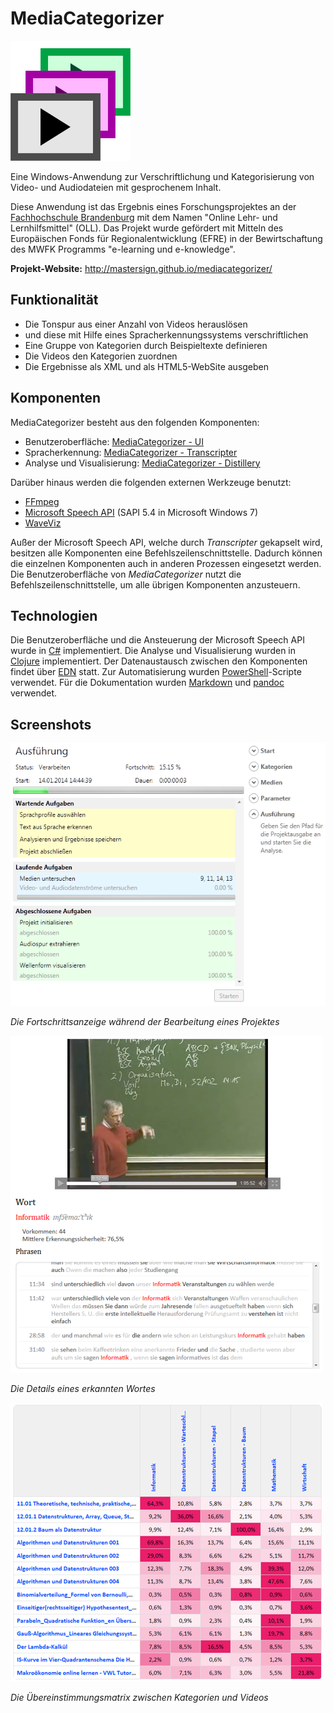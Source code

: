 MediaCategorizer
================

![MediaCategorizer][logo]

Eine Windows-Anwendung zur Verschriftlichung und Kategorisierung von Video- und Audiodateien mit gesprochenem Inhalt.

Diese Anwendung ist das Ergebnis eines Forschungsprojektes an der [Fachhochschule Brandenburg][fhb] mit dem Namen "Online Lehr- und Lernhilfsmittel" (OLL). Das Projekt wurde gefördert mit Mitteln des Europäischen Fonds für Regionalentwicklung (EFRE) in der Bewirtschaftung des MWFK Programms "e-learning und e-knowledge".

**Projekt-Website:** <http://mastersign.github.io/mediacategorizer/>

Funktionalität
--------------

* Die Tonspur aus einer Anzahl von Videos herauslösen
* und diese mit Hilfe eines Spracherkennungssystems verschriftlichen
* Eine Gruppe von Kategorien durch Beispieltexte definieren
* Die Videos den Kategorien zuordnen
* Die Ergebnisse als XML und als HTML5-WebSite ausgeben

Komponenten
-----------

MediaCategorizer besteht aus den folgenden Komponenten:

* Benutzeroberfläche: [MediaCategorizer - UI][mc-ui]
* Spracherkennung: [MediaCategorizer - Transcripter][mc-transcripter]
* Analyse und Visualisierung: [MediaCategorizer - Distillery][mc-distillery]

Darüber hinaus werden die folgenden externen Werkzeuge benutzt:

* [FFmpeg][ffmpeg]
* [Microsoft Speech API][mssapi] (SAPI 5.4 in Microsoft Windows 7)
* [WaveViz][waveviz]

Außer der Microsoft Speech API, welche durch *Transcripter* gekapselt wird, besitzen alle Komponenten eine Befehlszeilenschnittstelle. Dadurch können die einzelnen Komponenten auch in anderen Prozessen eingesetzt werden. Die Benutzeroberfläche von *MediaCategorizer* nutzt die Befehlszeilenschnittstelle, um alle übrigen Komponenten anzusteuern. 

Technologien
------------

Die Benutzeroberfläche und die Ansteuerung der Microsoft Speech API wurde in [C#][csharp] implementiert. Die Analyse und Visualisierung wurden in [Clojure][clj] implementiert. Der Datenaustausch zwischen den Komponenten findet über [EDN][edn] statt. Zur Automatisierung wurden [PowerShell][ps]-Scripte verwendet. Für die Dokumentation wurden [Markdown][md] und [pandoc][pandoc] verwendet.

Screenshots
-----------

![Benutzeroberfläche][ui-page-process]

_Die Fortschrittsanzeige während der Bearbeitung eines Projektes_

![Wort in einem Video][video-word]

_Die Details eines erkannten Wortes_

![Übereinstimmungsmatrix][matrix]

_Die Übereinstimmungsmatrix zwischen Kategorien und Videos_


[fhb]: http://www.fh-brandenburg.de/
[ffmpeg]: http://www.ffmpeg.org
[mssapi]: http://msdn.microsoft.com/de-de/library/ee125077.aspx
[waveviz]: http://waveviz.codeplex.com/
[mc-ui]: http://github.com/mastersign/mediacategorizer-ui
[mc-transcripter]: http://github.com/mastersign/mediacategorizer-transcripter
[mc-distillery]: http://github.com/mastersign/mediacategorizer-distillery
[edn]: https://github.com/edn-format/edn
[csharp]: http://msdn.microsoft.com/de-de/library/kx37x362.aspx
[clj]: http://clojure.org/
[ps]: http://technet.microsoft.com/de-de/scriptcenter/dd742419
[md]: http://daringfireball.net/projects/markdown/
[pandoc]: http://johnmacfarlane.net/pandoc/

[logo]: docs/images/MediaCategorizer.png
[ui-page-process]: docs/images/ui-page-process.png
[video-word]: docs/images/video_word.png
[matrix]: docs/images/matrix.png
